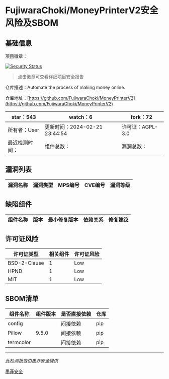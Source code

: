# FujiwaraChoki/MoneyPrinterV2安全风险及SBOM

## 基础信息

项目徽章：

[![Security Status](https://www.murphysec.com/platform3/v31/badge/1760376258190483456.svg)](https://www.murphysec.com/console/report/1760023189178986496/1760376258190483456)

> 点击徽章可查看详细项目安全报告

仓库描述：Automate the process of making money online.

仓库地址：[https://github.com/FujiwaraChoki/MoneyPrinterV2](https://github.com/FujiwaraChoki/MoneyPrinterV2)

| star：543 | watch：6 | fork：72 |
| ----------- | -------------- | ------------ |
| 所有者：User | 更新时间：2024-02-21 23:44:54 | 许可证：AGPL-3.0 |
| 最近检测时间： | 组件总数： | 漏洞总数： |




## 漏洞列表

| 漏洞名称 | 漏洞类型 | MPS编号 | CVE编号 | 漏洞等级 |
| ------- | ------ | ------- | ------ | ----- |





## 缺陷组件

| 组件名称 | 版本 | 最小修复版本 | 依赖关系 | 修复建议 |
| -------- | ---- | ------------ | -------- | -------- |





## 许可证风险

| 许可证类型 | 相关组件 | 许可证风险 |
| ---------- | -------- | ---------- |
|BSD-2-Clause|1|Low|
|HPND|1|Low|
|MIT|1|Low|




## SBOM清单

| 组件名称 | 组件版本 | 是否直接依赖 | 仓库 |
| -------- | -------- | ------------ | ---- |
|config||间接依赖|pip|
|Pillow|9.5.0|间接依赖|pip|
|termcolor||间接依赖|pip|


------

*此检测报告由墨菲安全提供*

[墨菲安全](www.murphysec.com)